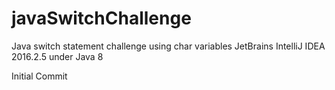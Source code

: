 # javaSwitchChallenge
Java switch statement challenge using char variables
JetBrains IntelliJ IDEA 2016.2.5 under Java 8

Initial Commit

